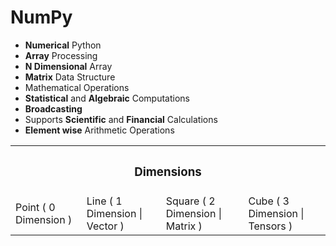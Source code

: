 # NumPy
- **Numerical** Python
- **Array** Processing
- **N Dimensional** Array
- **Matrix** Data Structure
- Mathematical Operations
- **Statistical** and **Algebraic** Computations
- **Broadcasting**
- Supports **Scientific** and **Financial** Calculations
- **Element wise** Arithmetic Operations

<table align="center">
  <tr>
    <th colspan="4"><h3>Dimensions</h3></th>       
  <tr>
  <tr>
    <td>Point ( 0 Dimension )</td>
    <td>Line ( 1 Dimension | Vector )</td>
    <td>Square ( 2 Dimension | Matrix )</td>
    <td>Cube ( 3 Dimension | Tensors )</td>
  </tr>  
</table>
